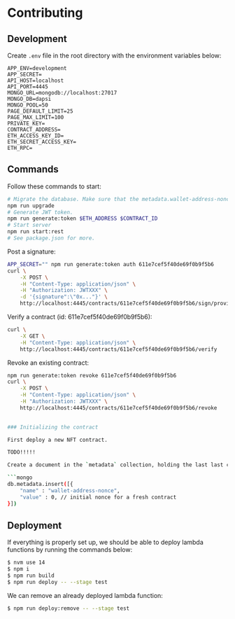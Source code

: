 # Contributing

## Development

Create `.env` file in the root directory with the environment variables below:

```
APP_ENV=development
APP_SECRET=
API_HOST=localhost
API_PORT=4445
MONGO_URL=mongodb://localhost:27017
MONGO_DB=dapsi
MONGO_POOL=50
PAGE_DEFAULT_LIMIT=25
PAGE_MAX_LIMIT=100
PRIVATE_KEY=
CONTRACT_ADDRESS=
ETH_ACCESS_KEY_ID=
ETH_SECRET_ACCESS_KEY=
ETH_RPC=
```

## Commands

Follow these commands to start:

```bash
# Migrate the database. Make sure that the metadata.wallet-address-nonce contains the latest nonce number of the executor wallet.
npm run upgrade
# Generate JWT token.
npm run generate:token $ETH_ADDRESS $CONTRACT_ID
# Start server
npm run start:rest
# See package.json for more.
```

Post a signature:

```bash
APP_SECRET="" npm run generate:token auth 611e7cef5f40de69f0b9f5b6
curl \
    -X POST \
    -H "Content-Type: application/json" \
    -H "Authorization: JWTXXX" \
    -d '{signature":\"0x..."}' \
    http://localhost:4445/contracts/611e7cef5f40de69f0b9f5b6/sign/provider
```

Verify a contract (id: 611e7cef5f40de69f0b9f5b6):

```bash
curl \
    -X GET \
    -H "Content-Type: application/json" \
    http://localhost:4445/contracts/611e7cef5f40de69f0b9f5b6/verify
```

Revoke an existing contract:

```bash
npm run generate:token revoke 611e7cef5f40de69f0b9f5b6
curl \
    -X POST \
    -H "Content-Type: application/json" \
    -H "Authorization: JWTXXX" \
    http://localhost:4445/contracts/611e7cef5f40de69f0b9f5b6/revoke

    
### Initializing the contract

First deploy a new NFT contract.

TODO!!!!!

Create a document in the `metadata` collection, holding the last last contract emitter nonce number. See the example below:

```mongo
db.metadata.insert([{
	"name" : "wallet-address-nonce",
	"value" : 0, // initial nonce for a fresh contract
}])
```

## Deployment

If everything is properly set up, we should be able to deploy lambda functions by running the commands below:

```sh
$ nvm use 14
$ npm i
$ npm run build
$ npm run deploy -- --stage test
```

We can remove an already deployed lambda function:

```sh
$ npm run deploy:remove -- --stage test
```
